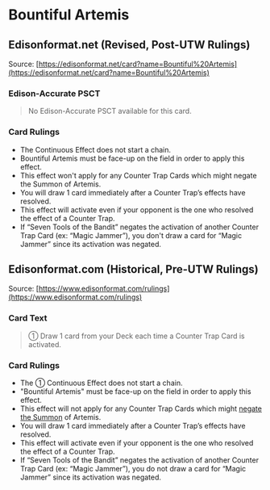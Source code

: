 # Bountiful Artemis

## Edisonformat.net (Revised, Post-UTW Rulings)

Source: [https://edisonformat.net/card?name=Bountiful%20Artemis](https://edisonformat.net/card?name=Bountiful%20Artemis)

### Edison-Accurate PSCT

> No Edison-Accurate PSCT available for this card.

### Card Rulings

*   The Continuous Effect does not start a chain.
*   Bountiful Artemis must be face-up on the field in order to apply this effect.
*   This effect won't apply for any Counter Trap Cards which might negate the Summon of Artemis.
*   You will draw 1 card immediately after a Counter Trap’s effects have resolved.
*   This effect will activate even if your opponent is the one who resolved the effect of a Counter Trap.
*   If “Seven Tools of the Bandit” negates the activation of another Counter Trap Card (ex: “Magic Jammer”), you don't draw a card for “Magic Jammer” since its activation was negated.


## Edisonformat.com (Historical, Pre-UTW Rulings)

Source: [https://www.edisonformat.com/rulings](https://www.edisonformat.com/rulings)

### Card Text

> ① Draw 1 card from your Deck each time a Counter Trap Card is activated.

### Card Rulings

*   The ① Continuous Effect does not start a chain.
*   "Bountiful Artemis" must be face-up on the field in order to apply this effect.
*   This effect will not apply for any Counter Trap Cards which might [negate the Summon](https://www.edisonformat.com/summons.html) of Artemis.
*   You will draw 1 card immediately after a Counter Trap’s effects have resolved.
*   This effect will activate even if your opponent is the one who resolved the effect of a Counter Trap.
*   If “Seven Tools of the Bandit” negates the activation of another Counter Trap Card (ex: “Magic Jammer”), you do not draw a card for “Magic Jammer” since its activation was negated.


